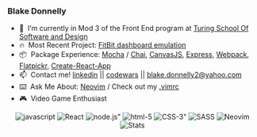 ###                                                Blake Donnelly

- 🔭&nbsp;  I’m currently in Mod 3 of the Front End program at [Turing School Of Software and Design](https://turing.io/)
- :fire:&nbsp; Most Recent Project: [FitBit dashboard emulation](https://github.com/BlakeDonn/fitlit-starter-kit)
- :package:&nbsp;  Package Experience: [Mocha](https://www.npmjs.com/package/mocha) / [Chai](https://www.npmjs.com/package/chai), [CanvasJS](https://github.com/BlakeDonn/BlakeDonn/edit/master/README.md), [Express](https://www.npmjs.com/package/express), [Webpack](https://www.npmjs.com/package/webpack), [Flatpickr](https://www.npmjs.com/package/flatpickr), [Create-React-App](https://github.com/facebook/create-react-app)
- 📫&nbsp;  Contact me!  [linkedin](https://www.linkedin.com/in/blake-donnelly/)  || [codewars](https://www.codewars.com/users/blakedonn) || blake.donnelly2@yahoo.com
- :keyboard:&nbsp;  Ask Me About: [Neovim](https://neovim.io/) / Check out my [.vimrc](https://github.com/BlakeDonn/dotfiles/blob/master/.vimrc)
- :video_game:&nbsp;  Video Game Enthusiast

<div align="center">
  <img alt="javascript" src="https://img.shields.io/badge/javascript%20-%23F7DF1E.svg?&style=for-the-badge&logo=javascript&logoColor=%23231123" />
  <img alt="React" src="https://img.shields.io/badge/react%20-%2320232a.svg?&style=for-the-badge&logo=react&logoColor=%2361DAFB" />
  <img alt=node.js" src="https://img.shields.io/badge/node.js%20-%2343853D.svg?&style=for-the-badge&logo=node.js&logoColor=white" />
  <img alt="html-5" src="https://img.shields.io/badge/html5%20-%23E34F26.svg?&style=for-the-badge&logo=html5&logoColor=white" />
  <img alt=CSS-3" src="https://img.shields.io/badge/css3%20-%231572B6.svg?&style=for-the-badge&logo=css3&logoColor=white" />
  <img alt="SASS" src="https://img.shields.io/badge/SASS%20-%23CC6699.svg?&style=for-the-badge&logo=Sass&logoColor=%23EFF7FF" />
  <img alt="Neovim" src="https://img.shields.io/badge/NEOVIM%20-%2343853D.svg?&style=for-the-badge&logo=Neovim&logoColor=%23EFF7FF" />
</div>

<div align="center"> 
  <img alt="Stats" src="https://github-readme-stats.vercel.app/api?username=BlakeDonn&count_private=true&show_icons=true&theme=dark"/>
 <div/>


